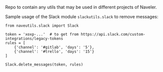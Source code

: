 Repo to contain any utils that may be used in different projects of Naveler.


Sample usage of the Slack module `slackutils.slack` to remove messages:

````
from naveutils.slack import Slack

token = 'xoxp-...'  # to get from https://api.slack.com/custom-integrations/legacy-tokens
rules = [
    {'channel': '#gitlab', 'days': '5'},
    {'channel': '#trello', 'days': '15'}
]

Slack.delete_messages(token, rules)
````
